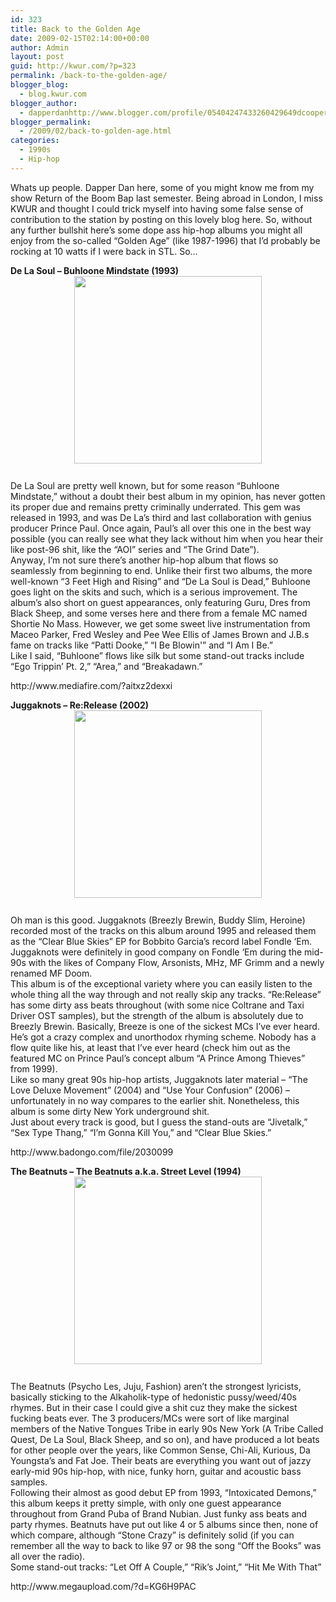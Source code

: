 ```yaml
---
id: 323
title: Back to the Golden Age
date: 2009-02-15T02:14:00+00:00
author: Admin
layout: post
guid: http://kwur.com/?p=323
permalink: /back-to-the-golden-age/
blogger_blog:
  - blog.kwur.com
blogger_author:
  - dapperdanhttp://www.blogger.com/profile/05404247433260429649dcooper@artsci.wustl.edu
blogger_permalink:
  - /2009/02/back-to-golden-age.html
categories:
  - 1990s
  - Hip-hop
---
```

<div class="pf-content">
  <p>
    Whats up people. Dapper Dan here, some of you might know me from my show Return of the Boom Bap last semester. Being abroad in London, I miss KWUR and thought I could trick myself into having some false sense of contribution to the station by posting on this lovely blog here. So, without any further bullshit here&#8217;s some dope ass hip-hop albums you might all enjoy from the so-called &#8220;Golden Age&#8221; (like 1987-1996) that I&#8217;d probably be rocking at 10 watts if I were back in STL. So&#8230;
  </p>
  
  <p>
    <span style="font-weight: bold;">De La Soul &#8211; Buhloone Mindstate</span><span style="font-weight: bold;"> (1993)</span><br /><a onblur="try {parent.deselectBloggerImageGracefully();} catch(e) {}" href="http://www.kwur.com/blog/uploaded_images/buhloone-745996"><img style="margin: 0px auto 10px; display: block; text-align: center; cursor: pointer; width: 300px; height: 300px;" src="http://www.kwur.com/blog/uploaded_images/buhloone-745990" alt="" border="0" /></a><br />De La Soul are pretty well known, but for some reason &#8220;Buhloone Mindstate,&#8221; without a doubt their best album in my opinion, has never gotten its proper due and remains pretty criminally underrated. This gem was released in 1993, and was De La&#8217;s third and last collaboration with genius producer Prince Paul. Once again, Paul&#8217;s all over this one in the best way possible (you can really see what they lack without him when you hear their like post-96 shit, like the &#8220;AOI&#8221; series and &#8220;The Grind Date&#8221;).<br />Anyway, I&#8217;m not sure there&#8217;s another hip-hop album that flows so seamlessly from beginning to end. Unlike their first two albums, the more well-known &#8220;3 Feet High and Rising&#8221; and &#8220;De La Soul is Dead,&#8221; Buhloone goes light on the skits and such, which is a serious improvement. The album&#8217;s also short on guest appearances, only featuring Guru, Dres from Black Sheep, and some verses here and there from a female MC named Shortie No Mass. However, we get some sweet live instrumentation from Maceo Parker, Fred Wesley and Pee Wee Ellis of James Brown and J.B.s fame on tracks like &#8220;Patti Dooke,&#8221; &#8220;I Be Blowin'&#8221; and &#8220;I Am I Be.&#8221;<br />Like I said, &#8220;Buhloone&#8221; flows like silk but some stand-out tracks include &#8220;Ego Trippin&#8217; Pt. 2,&#8221; &#8220;Area,&#8221; and &#8220;Breakadawn.&#8221;
  </p>
  
  <p>
    http://www.mediafire.com/?aitxz2dexxi
  </p>
  
  <p>
    <span style="font-weight: bold;">Juggaknots &#8211; Re:Release (2002)</span><br /><a onblur="try {parent.deselectBloggerImageGracefully();} catch(e) {}" href="http://www.kwur.com/blog/uploaded_images/juggaknots-755471"><img style="margin: 0px auto 10px; display: block; text-align: center; cursor: pointer; width: 300px; height: 300px;" src="http://www.kwur.com/blog/uploaded_images/juggaknots-755468" alt="" border="0" /></a><br />Oh man is this good. Juggaknots (Breezly Brewin, Buddy Slim, Heroine) recorded most of the tracks on this album around 1995 and released them as the &#8220;Clear Blue Skies&#8221; EP for Bobbito Garcia&#8217;s record label Fondle &#8216;Em. Juggaknots were definitely in good company on Fondle &#8216;Em during the mid-90s with the likes of Company Flow, Arsonists, MHz, MF Grimm and a newly renamed MF Doom.<br />This album is of the exceptional variety where you can easily listen to the whole thing all the way through and not really skip any tracks. &#8220;Re:Release&#8221; has some dirty ass beats throughout (with some nice Coltrane and Taxi Driver OST samples), but the strength of the album is absolutely due to Breezly Brewin. Basically, Breeze is one of the sickest MCs I&#8217;ve ever heard. He&#8217;s got a crazy complex and unorthodox rhyming scheme. Nobody has a flow quite like his, at least that I&#8217;ve ever heard (check him out as the featured MC on Prince Paul&#8217;s concept album &#8220;A Prince Among Thieves&#8221; from 1999).<br />Like so many great 90s hip-hop artists, Juggaknots later material &#8211; &#8220;The Love Deluxe Movement&#8221; (2004) and &#8220;Use Your Confusion&#8221; (2006) &#8211; unfortunately in no way compares to the earlier shit. Nonetheless, this album is some dirty New York underground shit.<br />Just about every track is good, but I guess the stand-outs are &#8220;Jivetalk,&#8221; &#8220;Sex Type Thang,&#8221; &#8220;I&#8217;m Gonna Kill You,&#8221; and &#8220;Clear Blue Skies.&#8221;
  </p>
  
  <p>
    http://www.badongo.com/file/2030099
  </p>
  
  <p>
    <span style="font-weight: bold;">The Beatnuts &#8211; The Beatnuts a.k.a. Street Level (1994)</span><br /><a onblur="try {parent.deselectBloggerImageGracefully();} catch(e) {}" href="http://www.kwur.com/blog/uploaded_images/beatnuts-786925"><img style="margin: 0px auto 10px; display: block; text-align: center; cursor: pointer; width: 300px; height: 300px;" src="http://www.kwur.com/blog/uploaded_images/beatnuts-786923" alt="" border="0" /></a><br />The Beatnuts (Psycho Les, Juju, Fashion) aren&#8217;t the strongest lyricists, basically sticking to the Alkaholik-type of hedonistic pussy/weed/40s rhymes. But in their case I could give a shit cuz they make the sickest fucking beats ever. The 3 producers/MCs were sort of like marginal members of the Native Tongues Tribe in early 90s New York (A Tribe Called Quest, De La Soul, Black Sheep, and so on), and have produced a lot beats for other people over the years, like Common Sense, Chi-Ali, Kurious, Da Youngsta&#8217;s and Fat Joe. Their beats are everything you want out of jazzy early-mid 90s hip-hop, with nice, funky horn, guitar and acoustic bass samples.<br />Following their almost as good debut EP from 1993, &#8220;Intoxicated Demons,&#8221; this album keeps it pretty simple, with only one guest appearance throughout from Grand Puba of Brand Nubian. Just funky ass beats and party rhymes. Beatnuts have put out like 4 or 5 albums since then, none of which compare, although &#8220;Stone Crazy&#8221; is definitely solid (if you can remember all the way to back to like 97 or 98 the song &#8220;Off the Books&#8221; was all over the radio).<br />Some stand-out tracks: &#8220;Let Off A Couple,&#8221; &#8220;Rik&#8217;s Joint,&#8221; &#8220;Hit Me With That&#8221;
  </p>
  
  <p>
    http://www.megaupload.com/?d=KG6H9PAC<a href="http://www.kwur.com/blog/buhloone"><br /></a>
  </p>
</div>